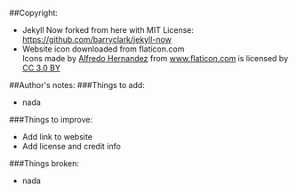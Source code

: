 ##Copyright:
  * Jekyll Now forked from here with MIT License:
    https://github.com/barryclark/jekyll-now
  * Website icon downloaded from flaticon.com
    <div>Icons made by <a href="https://www.flaticon.com/authors/alfredo-hernandez" title="Alfredo Hernandez">Alfredo Hernandez</a> from <a href="https://www.flaticon.com/" title="Flaticon">www.flaticon.com</a> is licensed by <a href="http://creativecommons.org/licenses/by/3.0/" title="Creative Commons BY 3.0" target="_blank">CC 3.0 BY</a></div>

##Author's notes:
###Things to add:
  * nada

###Things to improve:
  * Add link to website
  * Add license and credit info

###Things broken:
  * nada
